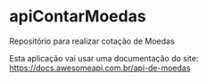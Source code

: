 # apiContarMoedas
Repositório para realizar cotação de Moedas

Esta aplicação vai usar uma documentação do site:
https://docs.awesomeapi.com.br/api-de-moedas

